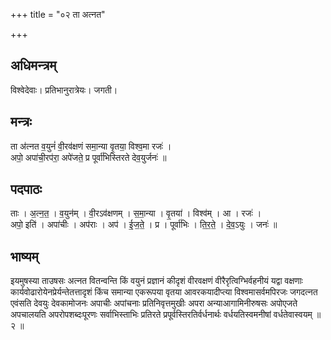 +++
title = "०२ ता अत्नत"

+++
## अधिमन्त्रम्
विश्वेदेवाः। प्रतिभानुरात्रेयः। जगती।

## मन्त्रः
ता अ॑त्नत व॒युनं॑ वी॒रव॑क्षणं समा॒न्या वृ॒तया॒ विश्व॒मा रजः॑ ।  
अपो॒ अपा॑ची॒रप॑रा॒ अपे॑जते॒ प्र पूर्वा॑भिस्तिरते देव॒युर्जनः॑ ॥

## पदपाठः
ताः । अ॒त्न॒त॒ । व॒युन॑म् । वी॒रऽव॑क्षणम् । स॒मा॒न्या । वृ॒तया॑ । विश्व॑म् । आ । रजः॑ ।  
अपो॒ इति॑ । अपा॑चीः । अप॑राः । अप॑ । ई॒ज॒ते॒ । प्र । पूर्वा॑भिः । ति॒र॒ते॒ । दे॒व॒ऽयुः । जनः॑ ॥

## भाष्यम्
इयमुषस्या ताउषसः अत्नत वितन्वन्ति किं वयुनं प्रज्ञानं कीदृशं वीरवक्षणं वीरैरृत्विग्भिर्वहनीयं यद्वा वक्षणाः कार्यवोढारोयेनप्रेर्यन्तेतत्तादृशं किंच समान्या एकरूपया वृतया आवरकयादीप्त्या विश्वमासर्वमपिरजः जगदत्नत एवंसति देवयुः देवकामोजनः अपाचीः अपांचनाः प्रतिनिवृत्तमुखीः अपरा अन्याआगामिनीरुषसः अपोएजते अपचालयति अपरोपशब्दःपूरणः सर्वाभिस्ताभिः प्रतिरते प्रपूर्वस्तिरतिर्वर्धनार्थः वर्धयतिस्वमनीषां वर्धतेवास्वयम् ॥ २ ॥